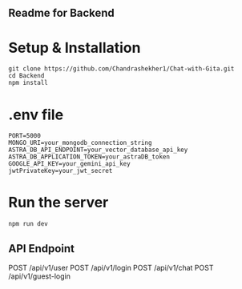 ## Readme for Backend

# Setup & Installation

```
git clone https://github.com/Chandrashekher1/Chat-with-Gita.git
cd Backend
npm install

```

# .env file

```
PORT=5000
MONGO_URI=your_mongodb_connection_string
ASTRA_DB_API_ENDPOINT=your_vector_database_api_key
ASTRA_DB_APPLICATION_TOKEN=your_astraDB_token
GOOGLE_API_KEY=your_gemini_api_key
jwtPrivateKey=your_jwt_secret
```
# Run the server
```
npm run dev
```

## API Endpoint

POST /api/v1/user
POST /api/v1/login
POST /api/v1/chat
POST /api/v1/guest-login


